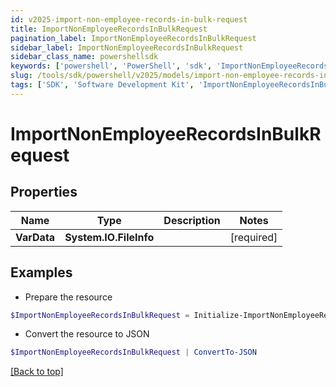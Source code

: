 ```yaml
---
id: v2025-import-non-employee-records-in-bulk-request
title: ImportNonEmployeeRecordsInBulkRequest
pagination_label: ImportNonEmployeeRecordsInBulkRequest
sidebar_label: ImportNonEmployeeRecordsInBulkRequest
sidebar_class_name: powershellsdk
keywords: ['powershell', 'PowerShell', 'sdk', 'ImportNonEmployeeRecordsInBulkRequest', 'V2025ImportNonEmployeeRecordsInBulkRequest'] 
slug: /tools/sdk/powershell/v2025/models/import-non-employee-records-in-bulk-request
tags: ['SDK', 'Software Development Kit', 'ImportNonEmployeeRecordsInBulkRequest', 'V2025ImportNonEmployeeRecordsInBulkRequest']
---
```



# ImportNonEmployeeRecordsInBulkRequest

## Properties

Name | Type | Description | Notes
------------ | ------------- | ------------- | -------------
**VarData** | **System.IO.FileInfo** |  | [required]

## Examples

- Prepare the resource
```powershell
$ImportNonEmployeeRecordsInBulkRequest = Initialize-ImportNonEmployeeRecordsInBulkRequest  -VarData null
```

- Convert the resource to JSON
```powershell
$ImportNonEmployeeRecordsInBulkRequest | ConvertTo-JSON
```


[[Back to top]](#) 

